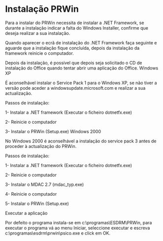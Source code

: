 # Instalação PRWin

Para a instalar do PRWin necessita de instalar a .NET Framework, se durante a instalação indicar a falta do Windows Installer, confirme que deseja realizar a sua instalação.

Quando aparecer o ecrã de instalação do .NET Framework faça seguinte e aguarde que a instalação fique concluída, depois da instalação da framework reinicie o computador.

Depois da instalação, é possível que depois seja solicitado o CD de instalação do Office quando tentar abrir uma aplicação do Office.
Windows XP

É aconselhável instalar o Service Pack 1 para o Windows XP, se não tiver a versão pode aceder a windowsupdate.microsoft.com e realizar a sua actualização.

Passos de instalação:

1-     Instalar a .NET framework (Executar o ficheiro dotnetfx.exe)

2-     Reinicie o computador

3-     Instalar o PRWin (Setup.exe)
Windows 2000

No Windows 2000 é aconselhável a instalação do service pack 3 antes de proceder à actualização do PRWin.

Passos de instalação:

1-     Instalar a .NET framework (Executar o ficheiro dotnetfx.exe)

2-     Reinicie o computador

3-     Instalar o MDAC 2.7 (mdac_typ.exe)

4-     Reinicie o computador

5-     Instalar o PRWin (Setup.exe)

Executar a aplicação

Por defeito o programa instala-se em c:\programas\ESDRM\PRWin, para executar o programa vá ao menu Iniciar, seleccione executar e escreva c:\programas\esdrm\prwin\psico.exe e click em OK.
